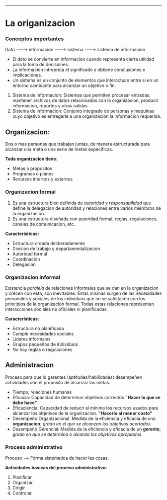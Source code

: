 -- -
# La origanizacion
### Conceptos importantes
Dato ---> informacion ---> sistema ---> sistema de informacion

- El dato se convierte en informacion cuando representa cierta utilidad para la toma de decisiones. 
-  La informacion intrepreta el significado y obtiene conclusiones e implicaciones.
- Un sistema es un conjunto de elementos que interactuan entre si en un entorno cambiante para alcanzar un objetivo o fin.

1. Sistema de informacion: Sistemas que permiten procesar entradas, mantener archivos de datos relacionados con la organizacion, producir informacion, reportes y otras salidas
2. Sistema de informacion: Conjunto integrado de personas y maquinas cuyo objetivo es entregarle a una organizacion la informacion requerida.
## Organizacion:
Dos o mas personas que trabajan juntas, de manera estructurada para alcanzar una meta o una serie de metas especificas.

**Toda organizacion tiene:**
- Metas o propositos
- Programas o planes
- Recursos internos y externos

### Organizacion formal
 1. Es una estructura bien definida de *autoridad y responsabilidad* que define la delegacion de autoridad y relaciones entre varios miembros de la organizacion.
 2. Es una estructura diseñada con autoridad formal, reglas, regulaciones, canales de comunicacion, etc.

**Caracterisitcas:**
- Estructura creada deliberadamente
- Division de trabajo y departamentalizacion
- Autoridad formal
- Coordinacion
- Delegacion

### Organizacion informal
Existencia *paralela* de relaciones informales que se dan en la organizacion y crecen con esta, son inevitables. Estas mismas surgen de las necesidades personales y sociales de los individuos que no se satisfacen con los principios de la organizacion formal. Todas estas relaciones representan interacciones sociales no oficiales ni planificadas.

**Caracteristicas:**
- Estructura no planificada
- Cumple necesidades sociales
- Lideres informales
- Grupos pequeños de individuos
- No hay reglas o regulaciones

## Administracion
Proceso para que lo gerentes (aptitudes/habilidades) desempeñen actividades con el proposito de alcanzar las metas.
- Tiempo, relaciones humanas
- Eficacia: Capacidad de determinar objetivos correctos **"Hacer lo que se debe hace"**
- Eficaciencia: Capacidad de reducir al minimo los recursos usados para alcanzar los objetivos de la organizacion. **"Hacerlo al menor costo"**
- Desempeño Organizacional: Medida de la eficiencia y eficacia de una **organizacion**; *grado en el que se alcanzan los objetivos acertados.*
- Desempeño Gerencial: Medida de la eficiencia y eficacia de un **gerente**; *grado en que se determina o alcanza los objetivos apropiados.*
### Proceso administrativo
Proceso --> Forma sistematica de hacer las cosas.

**Actividades basicas del proceso administrativo:**
1. Planificar
2. Organizar
3. Dirigir
4. Controlar













